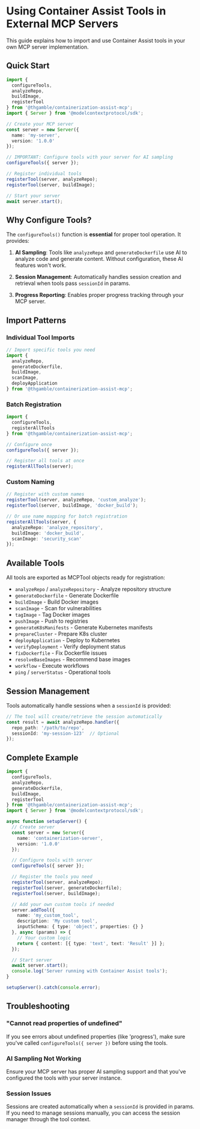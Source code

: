 # Using Container Assist Tools in External MCP Servers

This guide explains how to import and use Container Assist tools in your own MCP server implementation.

## Quick Start

```typescript
import { 
  configureTools, 
  analyzeRepo, 
  buildImage,
  registerTool 
} from '@thgamble/containerization-assist-mcp';
import { Server } from '@modelcontextprotocol/sdk';

// Create your MCP server
const server = new Server({
  name: 'my-server',
  version: '1.0.0'
});

// IMPORTANT: Configure tools with your server for AI sampling
configureTools({ server });

// Register individual tools
registerTool(server, analyzeRepo);
registerTool(server, buildImage);

// Start your server
await server.start();
```

## Why Configure Tools?

The `configureTools()` function is **essential** for proper tool operation. It provides:

1. **AI Sampling**: Tools like `analyzeRepo` and `generateDockerfile` use AI to analyze code and generate content. Without configuration, these AI features won't work.

2. **Session Management**: Automatically handles session creation and retrieval when tools pass `sessionId` in params.

3. **Progress Reporting**: Enables proper progress tracking through your MCP server.

## Import Patterns

### Individual Tool Imports

```typescript
// Import specific tools you need
import { 
  analyzeRepo,
  generateDockerfile,
  buildImage,
  scanImage,
  deployApplication
} from '@thgamble/containerization-assist-mcp';
```

### Batch Registration

```typescript
import { 
  configureTools,
  registerAllTools 
} from '@thgamble/containerization-assist-mcp';

// Configure once
configureTools({ server });

// Register all tools at once
registerAllTools(server);
```

### Custom Naming

```typescript
// Register with custom names
registerTool(server, analyzeRepo, 'custom_analyze');
registerTool(server, buildImage, 'docker_build');

// Or use name mapping for batch registration
registerAllTools(server, {
  analyzeRepo: 'analyze_repository',
  buildImage: 'docker_build',
  scanImage: 'security_scan'
});
```

## Available Tools

All tools are exported as MCPTool objects ready for registration:

- `analyzeRepo` / `analyzeRepository` - Analyze repository structure
- `generateDockerfile` - Generate Dockerfile
- `buildImage` - Build Docker images
- `scanImage` - Scan for vulnerabilities
- `tagImage` - Tag Docker images
- `pushImage` - Push to registries
- `generateK8sManifests` - Generate Kubernetes manifests
- `prepareCluster` - Prepare K8s cluster
- `deployApplication` - Deploy to Kubernetes
- `verifyDeployment` - Verify deployment status
- `fixDockerfile` - Fix Dockerfile issues
- `resolveBaseImages` - Recommend base images
- `workflow` - Execute workflows
- `ping` / `serverStatus` - Operational tools

## Session Management

Tools automatically handle sessions when a `sessionId` is provided:

```typescript
// The tool will create/retrieve the session automatically
const result = await analyzeRepo.handler({
  repo_path: '/path/to/repo',
  sessionId: 'my-session-123'  // Optional
});
```

## Complete Example

```typescript
import { 
  configureTools,
  analyzeRepo,
  generateDockerfile,
  buildImage,
  registerTool
} from '@thgamble/containerization-assist-mcp';
import { Server } from '@modelcontextprotocol/sdk';

async function setupServer() {
  // Create server
  const server = new Server({
    name: 'containerization-server',
    version: '1.0.0'
  });

  // Configure tools with server
  configureTools({ server });

  // Register the tools you need
  registerTool(server, analyzeRepo);
  registerTool(server, generateDockerfile);
  registerTool(server, buildImage);

  // Add your own custom tools if needed
  server.addTool({
    name: 'my_custom_tool',
    description: 'My custom tool',
    inputSchema: { type: 'object', properties: {} }
  }, async (params) => {
    // Your custom logic
    return { content: [{ type: 'text', text: 'Result' }] };
  });

  // Start server
  await server.start();
  console.log('Server running with Container Assist tools');
}

setupServer().catch(console.error);
```

## Troubleshooting

### "Cannot read properties of undefined"

If you see errors about undefined properties (like 'progress'), make sure you've called `configureTools({ server })` before using the tools.

### AI Sampling Not Working

Ensure your MCP server has proper AI sampling support and that you've configured the tools with your server instance.

### Session Issues

Sessions are created automatically when a `sessionId` is provided in params. If you need to manage sessions manually, you can access the session manager through the tool context.